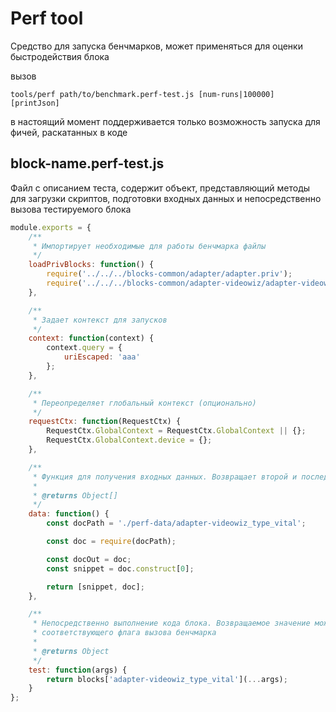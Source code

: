 # Perf tool

Средство для запуска бенчмарков, может применяться для оценки быстродействия блока

вызов 

```
tools/perf path/to/benchmark.perf-test.js [num-runs|100000] [printJson]
```

в настоящий момент поддерживается только возможность запуска для фичей, раскатанных в коде

## block-name.perf-test.js

Файл с описанием теста, содержит объект, представляющий методы для загрузки скриптов, подготовки входных данных и непосредственно вызова тестируемого блока

```javascript
module.exports = {
    /**
     * Импортирует необходимые для работы бенчмарка файлы
     */
    loadPrivBlocks: function() {
        require('../../../blocks-common/adapter/adapter.priv');
        require('../../../blocks-common/adapter-videowiz/adapter-videowiz.priv');
    },

    /**
     * Задает контекст для запусков
     */
    context: function(context) {
        context.query = {
            uriEscaped: 'aaa'
        };
    },

    /**
     * Переопределяет глобальный контекст (опционально)
     */
    requestCtx: function(RequestCtx) {
        RequestCtx.GlobalContext = RequestCtx.GlobalContext || {};
        RequestCtx.GlobalContext.device = {};
    },

    /**
     * Функция для получения входных данных. Возвращает второй и последующие аргументы для вызова блока
     * 
     * @returns Object[]
     */
    data: function() {
        const docPath = './perf-data/adapter-videowiz_type_vital';

        const doc = require(docPath);

        const docOut = doc;
        const snippet = doc.construct[0];

        return [snippet, doc];
    },

    /**
     * Непосредственно выполнение кода блока. Возвращаемое значение может выводиться при указании
     * соответствующего флага вызова бенчмарка
     *
     * @returns Object
     */
    test: function(args) {
        return blocks['adapter-videowiz_type_vital'](...args);
    }
};
```
